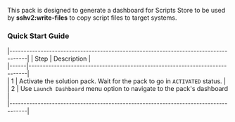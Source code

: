 This pack is designed to generate a dashboard for Scripts Store to be used by **sshv2:write-files** to copy script files to target systems.  


### Quick Start Guide  
   
|------------------------------------------------------------------------------------|
| Step | Description                                                                 |  
|------|-----------------------------------------------------------------------------|  
| 1    | Activate the solution pack. Wait for the pack to go in `ACTIVATED` status.  |  
| 2    | Use `Launch Dashboard` menu option to navigate to the pack's dashboard      |     
|------------------------------------------------------------------------------------|   